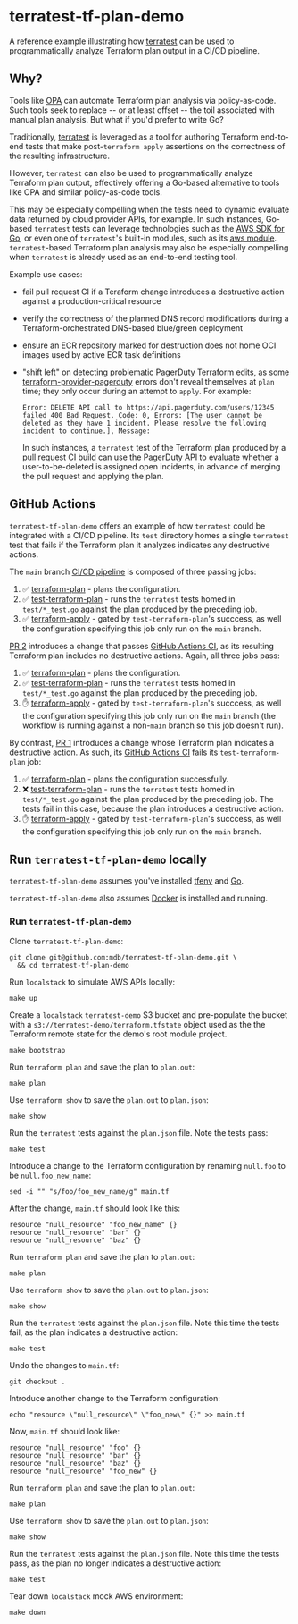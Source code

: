 # terratest-tf-plan-demo

A reference example illustrating how [terratest](https://terratest.gruntwork.io/)
can be used to programmatically analyze Terraform plan output in a CI/CD pipeline.

## Why?

Tools like [OPA](https://mikeball.info/blog/terraform-plan-validation-with-open-policy-agent/)
can automate Terraform plan analysis via policy-as-code. Such tools seek to replace -- or at least offset --
the toil associated with manual plan analysis. But what if you'd prefer to write Go?

Traditionally, [terratest](https://terratest.gruntwork.io/) is leveraged as a tool
for authoring Terraform end-to-end tests that make post-`terraform apply`
assertions on the correctness of the resulting infrastructure.

However, `terratest` can also be used to programmatically analyze Terraform
plan output, effectively offering a Go-based alternative to tools like OPA and
similar policy-as-code tools.

This may be especially compelling when the tests need to dynamic evaluate data
returned by cloud provider APIs, for example. In such instances, Go-based `terratest`
tests can leverage technologies such as the [AWS SDK for Go](https://docs.aws.amazon.com/sdk-for-go/),
or even one of `terratest`'s built-in modules, such as its [aws module](https://pkg.go.dev/github.com/gruntwork-io/terratest@v0.43.13/modules/aws).
`terratest`-based Terraform plan analysis may also be especially compelling when
`terratest` is already used as an end-to-end testing tool.

Example use cases:

* fail pull request CI if a Teraform change introduces a destructive action
  against a production-critical resource
* verify the correctness of the planned DNS record modifications during a Terraform-orchestrated
  DNS-based blue/green deployment
* ensure an ECR repository marked for destruction does not home OCI images used
  by active ECR task definitions
* "shift left" on detecting problematic PagerDuty Terraform edits, as some
  [terraform-provider-pagerduty](https://registry.terraform.io/providers/PagerDuty/pagerduty/latest/docs) errors don't reveal themselves
  at `plan` time; they only occur during an attempt to `apply`. For example:

  ```
  Error: DELETE API call to https://api.pagerduty.com/users/12345 failed 400 Bad Request. Code: 0, Errors: [The user cannot be deleted as they have 1 incident. Please resolve the following incident to continue.], Message:
  ```

  In such instances, a `terratest` test of the Terraform plan produced by a pull
  request CI build can use the PagerDuty API to evaluate whether a user-to-be-deleted
  is assigned open incidents, in advance of merging the pull request and applying the plan.

## GitHub Actions

`terratest-tf-plan-demo` offers an example of how `terratest` could be
integrated with a CI/CD pipeline. Its `test` directory homes a single `terratest`
test that fails if the Terraform plan it analyzes indicates any destructive
actions.

The `main` branch [CI/CD pipeline](https://github.com/mdb/terratest-tf-plan-demo/actions/runs/6004252774) is composed of three passing jobs:

1. :white_check_mark: [terraform-plan](https://github.com/mdb/terratest-tf-plan-demo/actions/runs/6004252774/job/16284431393) - plans the configuration.
1. :white_check_mark: [test-terraform-plan](https://github.com/mdb/terratest-tf-plan-demo/actions/runs/6004252774/job/16284476716) - runs the `terratest` tests homed in `test/*_test.go` against the plan produced by the preceding job.
1. :white_check_mark: [terraform-apply](https://github.com/mdb/terratest-tf-plan-demo/actions/runs/6004252774/job/16284486218) - gated by `test-terraform-plan`'s succcess, as well the configuration specifying this job only run on the `main` branch.

[PR 2](https://github.com/mdb/terratest-tf-plan-demo/pull/2) introduces a change that passes [GitHub Actions CI](https://github.com/mdb/terratest-tf-plan-demo/actions/runs/6006175711), as its resulting Terraform plan includes no destructive actions. Again, all three jobs pass:

1. :white_check_mark: [terraform-plan](https://github.com/mdb/terratest-tf-plan-demo/actions/runs/6006175711/job/16290249080?pr=2) - plans the configuration.
1. :white_check_mark: [test-terraform-plan](https://github.com/mdb/terratest-tf-plan-demo/actions/runs/6006175711/job/16290272192?pr=2) - runs the `terratest` tests homed in `test/*_test.go` against the plan produced by the preceding job.
1. :raised_hand: [terraform-apply](https://github.com/mdb/terratest-tf-plan-demo/actions/runs/6006175711/job/16290276703?pr=2) - gated by `test-terraform-plan`'s succcess, as well the configuration specifying this job only run on the `main` branch (the workflow is running against a non-`main` branch so this job doesn't run).

By contrast, [PR 1](https://github.com/mdb/terratest-tf-plan-demo/pull/1) introduces a change whose Terraform plan indicates a destructive action. As such, its [GitHub Actions CI](https://github.com/mdb/terratest-tf-plan-demo/actions/runs/6006174371) fails its `test-terraform-plan` job:

1. :white_check_mark: [terraform-plan](https://github.com/mdb/terratest-tf-plan-demo/actions/runs/6006174371/job/16290245262?pr=1) - plans the configuration successfully.
1. :x: [test-terraform-plan](https://github.com/mdb/terratest-tf-plan-demo/actions/runs/6006174371/job/16290271949?pr=1) - runs the `terratest` tests homed in `test/*_test.go` against the plan produced by the preceding job. The tests fail in this case, because the plan introduces a destructive action.
1. :raised_hand: [terraform-apply](https://github.com/mdb/terratest-tf-plan-demo/actions/runs/6006174371/job/16290277863?pr=1) - gated by `test-terraform-plan`'s succcess, as well the configuration specifying this job only run on the `main` branch.

## Run `terratest-tf-plan-demo` locally

`terratest-tf-plan-demo` assumes you've installed [tfenv](https://github.com/tfutils/tfenv) and [Go](https://go.dev/).

`terratest-tf-plan-demo` also assumes [Docker](https://www.docker.com/) is installed and running.

### Run `terratest-tf-plan-demo`

Clone `terratest-tf-plan-demo`:

```
git clone git@github.com:mdb/terratest-tf-plan-demo.git \
  && cd terratest-tf-plan-demo
```

Run `localstack` to simulate AWS APIs locally:

```
make up
```

Create a `localstack` `terratest-demo` S3 bucket and pre-populate the bucket
with a `s3://terratest-demo/terraform.tfstate` object used as the the Terraform
remote state for the demo's root module project.

```
make bootstrap
```

Run `terraform plan` and save the plan to `plan.out`:

```
make plan
```

Use `terraform show` to save the `plan.out` to `plan.json`:

```
make show
```

Run the `terratest` tests against the `plan.json` file. Note the tests pass:

```
make test
```

Introduce a change to the Terraform configuration by renaming `null.foo` to be
`null.foo_new_name`:

```
sed -i "" "s/foo/foo_new_name/g" main.tf
```

After the change, `main.tf` should look like this:

```hcl
resource "null_resource" "foo_new_name" {}
resource "null_resource" "bar" {}
resource "null_resource" "baz" {}
```

Run `terraform plan` and save the plan to `plan.out`:

```
make plan
```

Use `terraform show` to save the `plan.out` to `plan.json`:

```
make show
```

Run the `terratest` tests against the `plan.json` file. Note this time the tests
fail, as the plan indicates a destructive action:

```
make test
```

Undo the changes to `main.tf`:

```
git checkout .
```

Introduce another change to the Terraform configuration:

```
echo "resource \"null_resource\" \"foo_new\" {}" >> main.tf
```

Now, `main.tf` should look like:

```hcl
resource "null_resource" "foo" {}
resource "null_resource" "bar" {}
resource "null_resource" "baz" {}
resource "null_resource" "foo_new" {}
```

Run `terraform plan` and save the plan to `plan.out`:

```
make plan
```

Use `terraform show` to save the `plan.out` to `plan.json`:

```
make show
```

Run the `terratest` tests against the `plan.json` file. Note this time the tests
pass, as the plan no longer indicates a destructive action:

```
make test
```

Tear down `localstack` mock AWS environment:

```
make down
```

